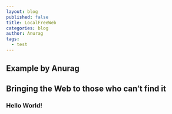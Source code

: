 ```yaml
---
layout: blog
published: false
title: LocalFreeWeb
categories: blog
author: Anurag
tags: 
  - test
---
```


## Example by Anurag

## Bringing the Web to those who can’t find it

### Hello World!
